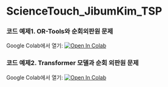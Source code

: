 # ScienceTouch_JibumKim_TSP

### 코드 예제1. OR-Tools와 순회외판원 문제
Google Colab에서 열기: [![Open In Colab](https://colab.research.google.com/assets/colab-badge.svg)](https://colab.research.google.com/github/cm8908/ScienceTouch_JibumKim_TSP/blob/main/OR-Tools%E1%84%8B%E1%85%AA%20%E1%84%89%E1%85%AE%E1%86%AB%E1%84%92%E1%85%AC%E1%84%8B%E1%85%AC%E1%84%91%E1%85%A1%E1%86%AB%E1%84%8B%E1%85%AF%E1%86%AB%20%E1%84%86%E1%85%AE%E1%86%AB%E1%84%8C%E1%85%A6/OR-Tools%E1%84%8B%E1%85%AA%20%E1%84%89%E1%85%AE%E1%86%AB%E1%84%92%E1%85%AC%E1%84%8B%E1%85%AC%E1%84%91%E1%85%A1%E1%86%AB%E1%84%8B%E1%85%AF%E1%86%AB%20%E1%84%86%E1%85%AE%E1%86%AB%E1%84%8C%E1%85%A6.ipynb)

### 코드 예제2. Transformer 모델과 순회 외판원 문제
Google Colab에서 열기: [![Open In Colab](https://colab.research.google.com/assets/colab-badge.svg)](https://colab.research.google.com/github/cm8908/ScienceTouch_JibumKim_TSP/blob/main/Transformer-TSP50/%ED%8A%B8%EB%9E%9C%EC%8A%A4%ED%8F%AC%EB%A8%B8%20TSP50.ipynb)
